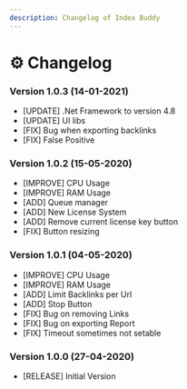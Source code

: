 ```yaml
---
description: Changelog of Index Buddy
---
```


# ⚙️ Changelog

### Version 1.0.3 (14-01-2021)

* \[UPDATE] .Net Framework to version 4.8
* \[UPDATE] UI libs
* \[FIX] Bug when exporting backlinks
* \[FIX] False Positive

### Version 1.0.2 (15-05-2020)

* \[IMPROVE] CPU Usage
* \[IMPROVE] RAM Usage
* \[ADD] Queue manager
* \[ADD] New License System
* \[ADD] Remove current license key button
* \[FIX] Button resizing

### Version 1.0.1 (04-05-2020)

* \[IMPROVE] CPU Usage
* \[IMPROVE] RAM Usage
* \[ADD] Limit Backlinks per Url
* \[ADD] Stop Button
* \[FIX] Bug on removing Links
* \[FIX] Bug on exporting Report
* \[FIX] Timeout sometimes not setable

### Version 1.0.0 (27-04-2020)

* \[RELEASE] Initial Version
